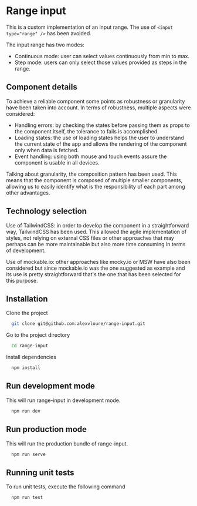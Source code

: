 # Range input

This is a custom implementation of an input range. The use of `<input type="range" />` has been avoided.

The input range has two modes:
- Continuous mode: user can select values continuously from min to max.
- Step mode: users can only select those values provided as steps in the range.

## Component details

To achieve a reliable component some points as robustness or granularity have been taken into account. 
In terms of robustness, multiple aspects were considered:
- Handling errors: by checking the states before passing them as props to the component itself, the tolerance to fails is accomplished.
- Loading states: the use of loading states helps the user to understand the current state of the app and allows the rendering of the component only when data is fetched.
- Event handling: using both mouse and touch events assure the component is usable in all devices.

Talking about granularity, the composition pattern has been used. This means that the component is composed of multiple smaller components, allowing us to easily identify what is the responsibility of each part among other advantages.

## Technology selection

Use of TailwindCSS: in order to develop the component in a straightforward way, TailwindCSS has been used. This allowed the agile implementation of styles, not relying on external CSS files or other approaches that may perhaps can be more maintainable but also more time consuming in terms of development.

Use of mockable.io: other approaches like mocky.io or MSW have also been considered but since mockable.io was the one suggested as example and its use is pretty straightforward that's the one that has been selected for this purpose.

## Installation

Clone the project

```bash
  git clone git@github.com:alexvloure/range-input.git
```

Go to the project directory

```bash
  cd range-input
```

Install dependencies

```bash
  npm install
```
## Run development mode

This will run range-input in development mode.

```bash
  npm run dev
```
## Run production mode

This will run the production bundle of range-input.

```bash
  npm run serve
```

## Running unit tests

To run unit tests, execute the following command

```bash
  npm run test
```
